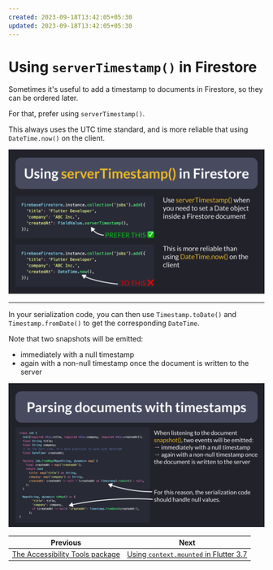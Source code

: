 ```yaml
---
created: 2023-09-18T13:42:05+05:30
updated: 2023-09-18T13:42:05+05:30
---
```

# Using `serverTimestamp()` in Firestore

Sometimes it's useful to add a timestamp to documents in Firestore, so they can be ordered later.

For that, prefer using `serverTimestamp()`.

This always uses the UTC time standard, and is more reliable that using `DateTime.now()` on the client.

![](089.1.png)

---

In your serialization code, you can then use `Timestamp.toDate()` and `Timestamp.fromDate()` to get the corresponding `DateTime`.

Note that two snapshots will be emitted:
- immediately with a null timestamp
- again with a non-null timestamp once the document is written to the server

![](089.2.png)
 

| Previous | Next |
| -------- | ---- |
| [The Accessibility Tools package](../0088-list-single/index.md) | [Using `context.mounted` in Flutter 3.7](../0090-context-mounted/index.md) |